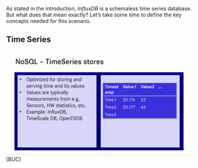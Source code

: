As stated in the introduction, *InfluxDB* is a schemaless time series database. But what does that mean exactly? Let’s take some time to define the key concepts needed for this scenario.

## Time Series
![Slide about Time Series](./assets/TimeSeries.png)
[BUC]
